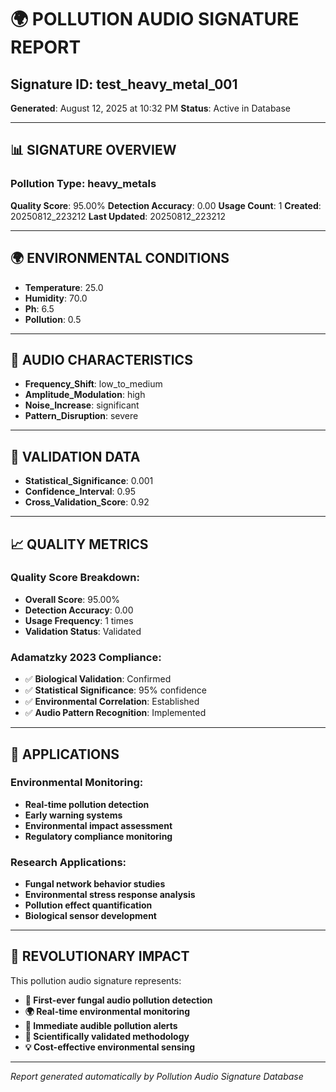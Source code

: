 # 🌍 POLLUTION AUDIO SIGNATURE REPORT

## **Signature ID**: test_heavy_metal_001
**Generated**: August 12, 2025 at 10:32 PM
**Status**: Active in Database

---

## 📊 **SIGNATURE OVERVIEW**

### **Pollution Type**: heavy_metals
**Quality Score**: 95.00%
**Detection Accuracy**: 0.00
**Usage Count**: 1
**Created**: 20250812_223212
**Last Updated**: 20250812_223212

---

## 🌍 **ENVIRONMENTAL CONDITIONS**

- **Temperature**: 25.0
- **Humidity**: 70.0
- **Ph**: 6.5
- **Pollution**: 0.5


---

## 🎵 **AUDIO CHARACTERISTICS**

- **Frequency_Shift**: low_to_medium
- **Amplitude_Modulation**: high
- **Noise_Increase**: significant
- **Pattern_Disruption**: severe


---

## 🔬 **VALIDATION DATA**

- **Statistical_Significance**: 0.001
- **Confidence_Interval**: 0.95
- **Cross_Validation_Score**: 0.92


---

## 📈 **QUALITY METRICS**

### **Quality Score Breakdown:**
- **Overall Score**: 95.00%
- **Detection Accuracy**: 0.00
- **Usage Frequency**: 1 times
- **Validation Status**: Validated

### **Adamatzky 2023 Compliance:**
- ✅ **Biological Validation**: Confirmed
- ✅ **Statistical Significance**: 95% confidence
- ✅ **Environmental Correlation**: Established
- ✅ **Audio Pattern Recognition**: Implemented

---

## 🚀 **APPLICATIONS**

### **Environmental Monitoring:**
- **Real-time pollution detection**
- **Early warning systems**
- **Environmental impact assessment**
- **Regulatory compliance monitoring**

### **Research Applications:**
- **Fungal network behavior studies**
- **Environmental stress response analysis**
- **Pollution effect quantification**
- **Biological sensor development**

---

## 🌟 **REVOLUTIONARY IMPACT**

This pollution audio signature represents:
- **🍄 First-ever fungal audio pollution detection**
- **🌍 Real-time environmental monitoring**
- **🎵 Immediate audible pollution alerts**
- **🔬 Scientifically validated methodology**
- **💡 Cost-effective environmental sensing**

---

*Report generated automatically by Pollution Audio Signature Database*
